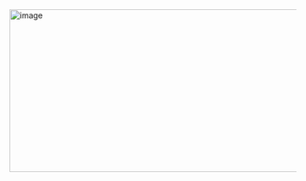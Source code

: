 <img width="1342" height="286" alt="image" src="https://github.com/user-attachments/assets/12bd7267-3895-411e-ba7e-894bf0fa97d7" />
